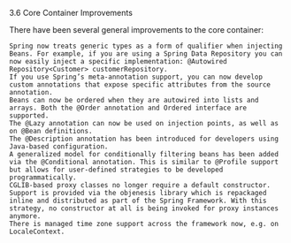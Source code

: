 3.6 Core Container Improvements

There have been several general improvements to the core container:

    Spring now treats generic types as a form of qualifier when injecting Beans. For example, if you are using a Spring Data Repository you can now easily inject a specific implementation: @Autowired Repository<Customer> customerRepository.
    If you use Spring’s meta-annotation support, you can now develop custom annotations that expose specific attributes from the source annotation.
    Beans can now be ordered when they are autowired into lists and arrays. Both the @Order annotation and Ordered interface are supported.
    The @Lazy annotation can now be used on injection points, as well as on @Bean definitions.
    The @Description annotation has been introduced for developers using Java-based configuration.
    A generalized model for conditionally filtering beans has been added via the @Conditional annotation. This is similar to @Profile support but allows for user-defined strategies to be developed programmatically.
    CGLIB-based proxy classes no longer require a default constructor. Support is provided via the objenesis library which is repackaged inline and distributed as part of the Spring Framework. With this strategy, no constructor at all is being invoked for proxy instances anymore.
    There is managed time zone support across the framework now, e.g. on LocaleContext. 